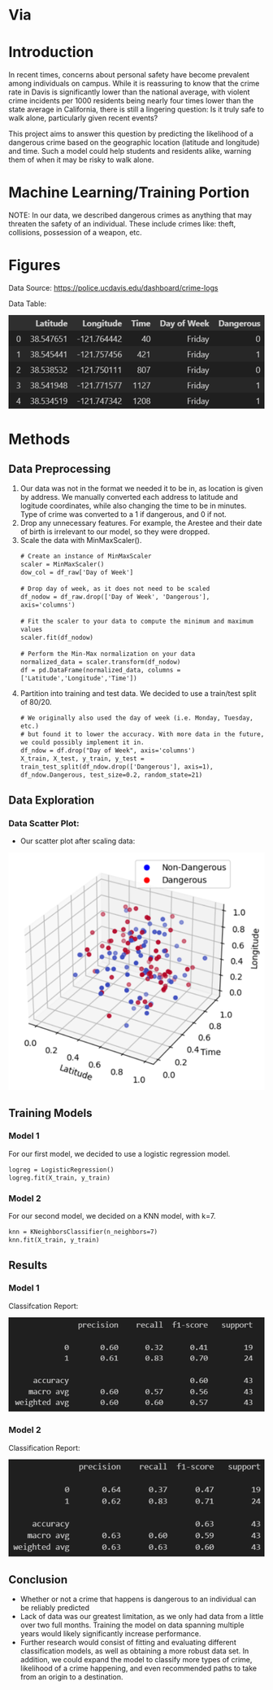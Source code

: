 # Via

# Introduction

In recent times, concerns about personal safety have become prevalent among individuals on campus. While it is reassuring to know that the crime rate in Davis is significantly lower than the national average, with violent crime incidents per 1000 residents being nearly four times lower than the state average in California, there is still a lingering question: Is it truly safe to walk alone, particularly given recent events?

This project aims to answer this question by predicting the likelihood of a dangerous crime based on the geographic location (latitude and longitude) and time. Such a model could help students and residents alike, warning them of when it may be risky to walk alone.

# Machine Learning/Training Portion

NOTE: In our data, we described dangerous crimes as anything that may threaten the safety of an individual. These include crimes like: theft, collisions, possession of a weapon, etc.


# Figures

Data Source: https://police.ucdavis.edu/dashboard/crime-logs

Data Table:

![Data Table](assets/raw_data_table.png)


# Methods

## Data Preprocessing

1. Our data was not in the format we needed it to be in, as location is given by address. We manually converted each address to latitude and logitude coordinates, while also changing the time to be in minutes. Type of crime was converted to a 1 if dangerous, and 0 if not.
2. Drop any unnecessary features. For example, the Arestee and their date of birth is irrelevant to our model, so they were dropped.
3. Scale the data with MinMaxScaler().
    ```
    # Create an instance of MinMaxScaler
    scaler = MinMaxScaler()
    dow_col = df_raw['Day of Week']

    # Drop day of week, as it does not need to be scaled
    df_nodow = df_raw.drop(['Day of Week', 'Dangerous'], axis='columns')

    # Fit the scaler to your data to compute the minimum and maximum values
    scaler.fit(df_nodow)

    # Perform the Min-Max normalization on your data
    normalized_data = scaler.transform(df_nodow)
    df = pd.DataFrame(normalized_data, columns = ['Latitude','Longitude','Time'])

    ```
4. Partition into training and test data. We decided to use a train/test split of 80/20.
    ```
    # We originally also used the day of week (i.e. Monday, Tuesday, etc.)
    # but found it to lower the accuracy. With more data in the future, we could possibly implement it in.
    df_ndow = df.drop("Day of Week", axis='columns')
    X_train, X_test, y_train, y_test = train_test_split(df_ndow.drop(['Dangerous'], axis=1), df_ndow.Dangerous, test_size=0.2, random_state=21)

    ```


## Data Exploration

### Data Scatter Plot:
- Our scatter plot after scaling data:

![Data Table](assets/data_scatter_plot.png)


## Training Models

### Model 1

For our first model, we decided to use a logistic regression model.
```
logreg = LogisticRegression()
logreg.fit(X_train, y_train)
```

### Model 2

For our second model, we decided on a KNN model, with k=7.
```
knn = KNeighborsClassifier(n_neighbors=7)
knn.fit(X_train, y_train)
```

## Results

### Model 1

Classifcation Report:

![Classification Report Model 1](assets/log_classification_report.png)

### Model 2

Classification Report:

![Classification Report Model 2](assets/knn_classification_report.png)


## Conclusion

- Whether or not a crime that happens is dangerous to an individual can be reliably predicted
- Lack of data was our greatest limitation, as we only had data from a little over two full months. Training the model on data spanning multiple years would likely significantly increase performance.
- Further research would consist of fitting and evaluating different classification models, as well as obtaining a more robust data set. In addition, we could expand the model to classify more types of crime, likelihood of a crime happening, and even recommended paths to take from an origin to a destination.


